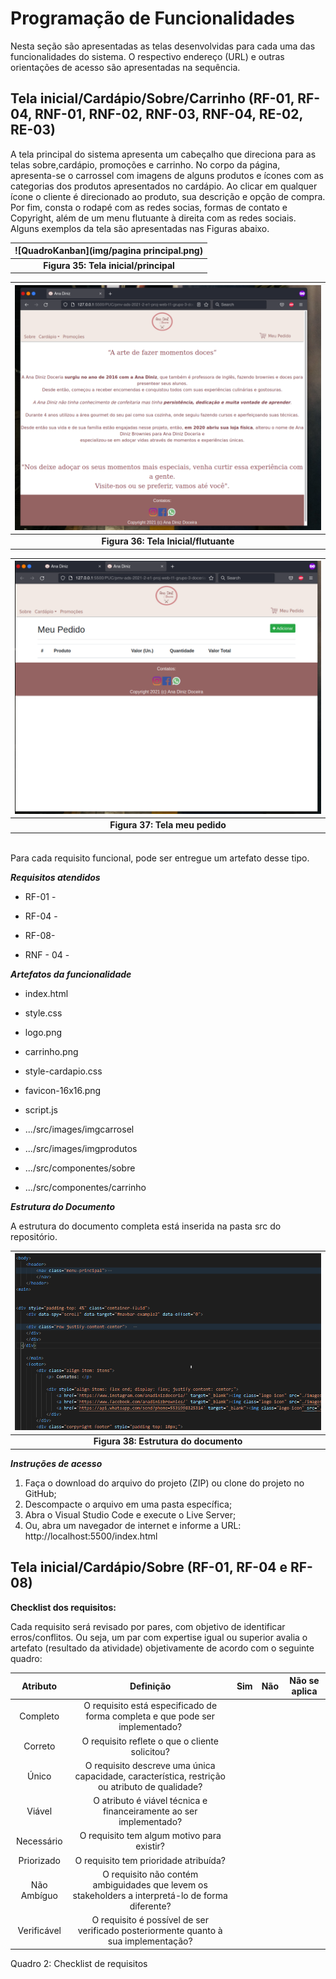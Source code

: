 # Programação de Funcionalidades

Nesta seção são apresentadas as telas desenvolvidas para cada uma das funcionalidades do sistema. O respectivo endereço (URL) e outras orientações de acesso são  apresentadas na sequência. 

## Tela inicial/Cardápio/Sobre/Carrinho (RF-01, RF-04, RNF-01, RNF-02, RNF-03, RNF-04, RE-02, RE-03) 

A tela principal do sistema apresenta um cabeçalho que direciona para as telas sobre,cardápio, promoções e carrinho. No corpo da página, apresenta-se o carrossel com imagens de alguns  produtos e ícones com as categorias dos produtos apresentados no cardápio. Ao clicar em qualquer ícone o cliente é direcionado ao produto, sua descrição e opção de compra. Por fim, consta o rodapé com as redes socias, formas de contato e Copyright, além de um menu flutuante à direita com as redes sociais. Alguns exemplos da tela são apresentadas nas Figuras abaixo.


| ![QuadroKanban](img/pagina principal.png) | 
|:--:| 
| **Figura 35: Tela inicial/principal** |

| ![QuadroKanban](img/sobretemplate.png) | 
|:--:| 
| **Figura 36: Tela Inicial/flutuante** |

| ![QuadroKanban](img/carrinhotemplate.png) | 
|:--:| 
| **Figura 37: Tela meu pedido** |



<br>
Para cada requisito funcional, pode ser entregue um artefato desse tipo.
<br>

__*Requisitos atendidos*__

  - RF-01 -  

  - RF-04 -  

  - RF-08- 
  - RNF - 04 -

 

__*Artefatos da funcionalidade*__

  - index.html 

  - style.css 

  - logo.png 

  - carrinho.png 
  - style-cardapio.css
  - favicon-16x16.png
  - script.js
  - .../src/images/imgcarrosel
  - .../src/images/imgprodutos
  - .../src/componentes/sobre
  - .../src/componentes/carrinho
  

__*Estrutura do Documento*__

A estrutura do documento completa está inserida na pasta src do repositório. 

| ![QuadroKanban](img/estruturadecodigo.PNG) | 
|:--:| 
| **Figura 38: Estrutura do documento** |


__*Instruções de acesso*__

  1. Faça o download do arquivo do projeto (ZIP) ou clone do projeto no GitHub;
  2. Descompacte o arquivo em uma pasta específica;
  3. Abra o Visual Studio Code e execute o Live Server;
  4. Ou, abra um navegador de internet e informe a URL: http://localhost:5500/index.html

## Tela inicial/Cardápio/Sobre (RF-01, RF-04 e RF-08) 

**Checklist dos requisitos:** 

Cada requisito será revisado por pares, com objetivo de identificar erros/conflitos. Ou seja, um par com expertise igual ou superior avalia o artefato (resultado da atividade) objetivamente de acordo com o seguinte quadro: 

|   Atributo  |  Definição |    Sim    |  Não  | Não se aplica |
| :---:         |     :---:      |          :---: |  :---:  | :---: |
| Completo   | O requisito está especificado de forma completa e que pode ser implementado?      |      |     |    |
| Correto   | O requisito reflete o que o cliente solicitou?      |     |     |     |
| Único   | O requisito descreve uma única capacidade, característica, restrição ou atributo de qualidade?      |     |     |     |
| Viável  | O atributo é viável técnica e financeiramente ao ser implementado?      |    |     |     |
| Necessário   | O requisito tem algum motivo para existir?      |     |     |     |
| Priorizado   | O requisito tem prioridade atribuída?     |     |     |     |
| Não Ambíguo   | O requisito não contém ambiguidades que levem os stakeholders a interpretá-lo de forma diferente?     |     |     |     |
| Verificável   | O requisito é possível de ser verificado posteriormente quanto à sua implementação?      |     |     |     |

Quadro 2: Checklist de requisitos

